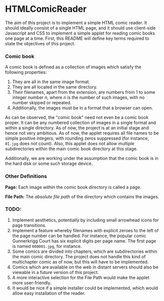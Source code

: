# HTMLComicReader

The aim of this project is to implement a simple HTML comic reader. It should ideally consist of a single HTML page, and it should use client-side Javascript and CSS to implement a simple applet for reading comic books one page at a time. First, this README will define key terms required to state the objectives of this project.

### Comic book

A comic book is defined as a collection of images which satisfy the following properties:
  1. They are all in the same image format.
  2. They are all located in the same directory.
  3. Their filenames, apart from the extension, are numbers from 1 to some integer number *n*, where *n* is the number of such images, with no number skipped or repeated.
  4. Additionally, the images must be in a format that a browser can open.

As can be observed, the "comic book" need not even be a comic book proper. It can be any numbered collection of images in a single format and within a single directory. As of now, the project is at an initial stage and hence not very ambitious. As of now, the applet requires all file names to be simple positive integers, with rounding zeros suppressed (for instance, `01.jpg` does not count). Also, this applet does not allow multiple subdirectories within the main comic book directory at this stage.

Additionally, we are working under the assumption that the comic book is in the hard disk or some such storage device.

### Other Definitions

**Page:** Each image within the comic book directory is called a page.

**File Path:** The _absolute file path_ of the directory which contains the images.

### TODO:

  1. Implement aesthetics, potentially by including small arrowhead icons for page transitions.
  2. Implement a feature whereby filenames with explicit zeroes to the left of the page number can be handled. For instance, the popular comic Gunnerkrigg Court has six explicit digits per page name. The first page is named `000001.jpg`, for instance.
  3. Some comics are divided into chapters, which are subdirectories within the main comic directory. The project does not handle this kind of multichapter comic as of now, but this will have to be implemented.
  4. Comics which are available on the web in distant servers should also be viewable in a future version of this project.
  5. A more interactive selection for the File Path would make the applet more user-friendly.
  6. It would be nice if a simple installer could be implemented, which would allow easy installation of the reader.
